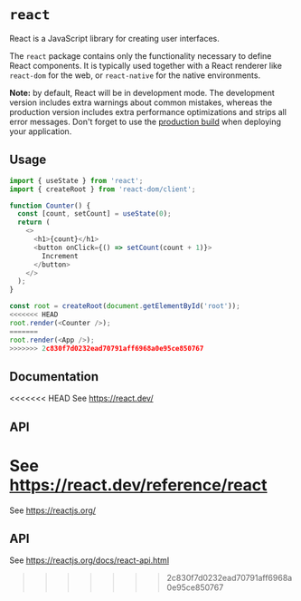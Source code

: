 # `react`

React is a JavaScript library for creating user interfaces.

The `react` package contains only the functionality necessary to define React components. It is typically used together with a React renderer like `react-dom` for the web, or `react-native` for the native environments.

**Note:** by default, React will be in development mode. The development version includes extra warnings about common mistakes, whereas the production version includes extra performance optimizations and strips all error messages. Don't forget to use the [production build](https://reactjs.org/docs/optimizing-performance.html#use-the-production-build) when deploying your application.

## Usage

```js
import { useState } from 'react';
import { createRoot } from 'react-dom/client';

function Counter() {
  const [count, setCount] = useState(0);
  return (
    <>
      <h1>{count}</h1>
      <button onClick={() => setCount(count + 1)}>
        Increment
      </button>
    </>
  );
}

const root = createRoot(document.getElementById('root'));
<<<<<<< HEAD
root.render(<Counter />);
=======
root.render(<App />);
>>>>>>> 2c830f7d0232ead70791aff6968a0e95ce850767
```

## Documentation

<<<<<<< HEAD
See https://react.dev/

## API

See https://react.dev/reference/react
=======
See https://reactjs.org/

## API

See https://reactjs.org/docs/react-api.html
>>>>>>> 2c830f7d0232ead70791aff6968a0e95ce850767
